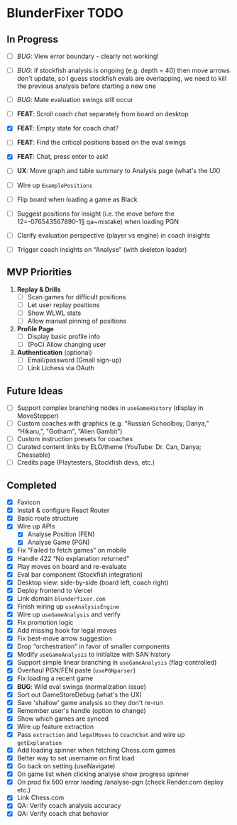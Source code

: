 # BlunderFixer TODO

## In Progress

- [ ] _BUG_: View error boundary - clearly not working!
- [ ] _BUG_: if stockfish analysis is ongoing (e.g. depth = 40) then move arrows don't update, so I guess stockfish evals are overlapping, we need to kill the previous analysis before starting a new one
- [ ] _BUG_: Mate evaluation swings still occur

- [ ] **FEAT**: Scroll coach chat separately from board on desktop
- [x] **FEAT**: Empty state for coach chat?
- [ ] **FEAT**: Find the critical positions based on the eval swings
- [x] **FEAT**: Chat, press enter to ask!
- [ ] **UX**: Move graph and table summary to Analysis page (what's the UX)
- [ ] Wire up `ExamplePositions`
- [ ] Flip board when loading a game as Black
- [ ] Suggest positions for insight (i.e. the move before the 12=-076543567890-1§ qa~mistake) when loading PGN
- [ ] Clarify evaluation perspective (player vs engine) in coach insights
- [ ] Trigger coach insights on “Analyse” (with skeleton loader)

## MVP Priorities

1. **Replay & Drills**
   - [ ] Scan games for difficult positions
   - [ ] Let user replay positions
   - [ ] Show WLWL stats
   - [ ] Allow manual pinning of positions
2. **Profile Page**
   - [ ] Display basic profile info
   - [ ] (PoC) Allow changing user
3. **Authentication** (optional)
   - [ ] Email/password (Gmail sign-up)
   - [ ] Link Lichess via OAuth

## Future Ideas

- [ ] Support complex branching nodes in `useGameHistory` (display in MoveStepper)
- [ ] Custom coaches with graphics (e.g. “Russian Schoolboy, Danya,” “Hikaru,”, "Gotham", “Alien Gambit”)
- [ ] Custom instruction presets for coaches
- [ ] Curated content links by ELO/theme (YouTube: Dr. Can, Danya; Chessable)
- [ ] Credits page (Playtesters, Stockfish devs, etc.)

## Completed

- [x] Favicon
- [x] Install & configure React Router
- [x] Basic route structure
- [x] Wire up APIs
  - [x] Analyse Position (FEN)
  - [x] Analyse Game (PGN)
- [x] Fix “Failed to fetch games” on mobile
- [x] Handle 422 “No explanation returned”
- [x] Play moves on board and re-evaluate
- [x] Eval bar component (Stockfish integration)
- [x] Desktop view: side-by-side (board left, coach right)
- [x] Deploy frontend to Vercel
- [x] Link domain `blunderfixer.com`
- [x] Finish wiring up `useAnalysisEngine`
- [x] Wire up `useGameAnalysis` and verify
- [x] Fix promotion logic
- [x] Add missing hook for legal moves
- [x] Fix best-move arrow suggestion
- [x] Drop “orchestration” in favor of smaller components
- [x] Modify `useGameAnalysis` to initialize with SAN history
- [x] Support simple linear branching in `useGameAnalysis` (flag-controlled)
- [x] Overhaul PGN/FEN paste (`usePGNparser`)
- [x] Fix loading a recent game
- [x] **BUG**: Wild eval swings (normalization issue)
- [x] Sort out GameStoreDebug (what's the UX)
- [x] Save 'shallow' game analysis so they don't re-run
- [x] Remember user's handle (option to change)
- [x] Show which games are synced
- [x] Wire up feature extraction
- [x] Pass `extraction` and `legalMoves` to `CoachChat` and wire up `getExplanation`
- [x] Add loading spinner when fetching Chess.com games
- [x] Better way to set username on first load
- [x] Go back on setting (useNavigate)
- [x] On game list when clicking analyse show progress spinner
- [x] On prod fix 500 error loading /analyse-pgn (check Render.com deploy etc.)
- [x] Link Chess.com
- [x] QA: Verify coach analysis accuracy
- [x] QA: Verify coach chat behavior
